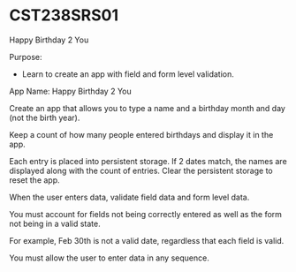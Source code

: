 # CST238SRS01
Happy Birthday 2 You

Purpose:  

- Learn to create an app with field and form level validation.  

App Name: Happy Birthday 2 You  

Create an app that allows you to type a name and a birthday month and day (not the birth year).  

Keep a count of how many people entered birthdays and display it in the app.  

Each entry is placed into persistent storage. If 2 dates match, the names are displayed along with the count of entries. Clear the persistent storage to reset the app.  

When the user enters data, validate field data and form level data.  

You must account for fields not being correctly entered as well as the form not being in a valid state.  

For example, Feb 30th is not a valid date, regardless that each field is valid.  

You must allow the user to enter data in any sequence.  
